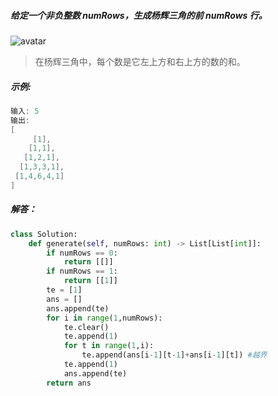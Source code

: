 ##### 给定一个非负整数 numRows，生成杨辉三角的前 numRows 行。
![avatar](http://baidu.com/pic/doge.png)
> 在杨辉三角中，每个数是它左上方和右上方的数的和。  
##### 示例:
```c
输入: 5
输出:
[
     [1],
    [1,1],
   [1,2,1],
  [1,3,3,1],
 [1,4,6,4,1]
]
```
##### 解答：
```python
class Solution:
    def generate(self, numRows: int) -> List[List[int]]:
        if numRows == 0:
            return [[]]
        if numRows == 1:
            return [[1]]
        te = [1]
        ans = []
        ans.append(te)
        for i in range(1,numRows):
            te.clear()
            te.append(1)
            for t in range(1,i):
                te.append(ans[i-1][t-1]+ans[i-1][t]) #越界
            te.append(1)
            ans.append(te)
        return ans
```        
